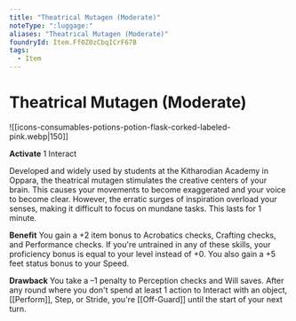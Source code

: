 ```yaml
---
title: "Theatrical Mutagen (Moderate)"
noteType: ":luggage:"
aliases: "Theatrical Mutagen (Moderate)"
foundryId: Item.Ff0Z0zCbqICrF67B
tags:
  - Item
---
```


# Theatrical Mutagen (Moderate)
![[icons-consumables-potions-potion-flask-corked-labeled-pink.webp|150]]

**Activate** 1 Interact

Developed and widely used by students at the Kitharodian Academy in Oppara, the theatrical mutagen stimulates the creative centers of your brain. This causes your movements to become exaggerated and your voice to become clear. However, the erratic surges of inspiration overload your senses, making it difficult to focus on mundane tasks. This lasts for 1 minute.

**Benefit** You gain a +2 item bonus to Acrobatics checks, Crafting checks, and Performance checks. If you're untrained in any of these skills, your proficiency bonus is equal to your level instead of +0. You also gain a +5 feet status bonus to your Speed.

**Drawback** You take a –1 penalty to Perception checks and Will saves. After any round where you don't spend at least 1 action to Interact with an object, [[Perform]], Step, or Stride, you're [[Off-Guard]] until the start of your next turn.
